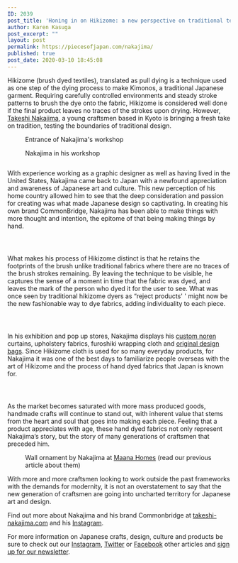 ```yaml
---
ID: 2039
post_title: 'Honing in on Hikizome: a new perspective on traditional technique'
author: Karen Kasuga
post_excerpt: ""
layout: post
permalink: https://piecesofjapan.com/nakajima/
published: true
post_date: 2020-03-10 18:45:08
---
```

<!-- wp:paragraph -->
<p>Hikizome (brush dyed textiles), translated as pull dying is a technique used as one step of the dying process to make Kimonos, a traditional Japanese garment. Requiring carefully controlled environments and steady stroke patterns to brush the dye onto the fabric, Hikizome is considered well done if the final product leaves no traces of the strokes upon drying. However, <a href="https://www.takeshi-nakajima.com/" target="_blank" rel="noreferrer noopener" aria-label=" (opens in a new tab)">Takeshi Nakajima</a>, a young craftsmen based in Kyoto is bringing a fresh take on tradition, testing the boundaries of traditional design.&nbsp;</p>
<!-- /wp:paragraph -->

<!-- wp:image {"id":2079,"sizeSlug":"large"} -->
<figure class="wp-block-image size-large"><img src="https://piecesofjapan.com/wp-content/uploads/2020/03/nakajima_post13.jpg" alt="" class="wp-image-2079"/><figcaption>Entrance of Nakajima's workshop</figcaption></figure>
<!-- /wp:image -->

<!-- wp:image {"id":2078,"sizeSlug":"large"} -->
<figure class="wp-block-image size-large"><img src="https://piecesofjapan.com/wp-content/uploads/2020/03/nakajima_post05.jpg" alt="" class="wp-image-2078"/><figcaption>Nakajima in his workshop</figcaption></figure>
<!-- /wp:image -->

<!-- wp:image {"id":2061,"sizeSlug":"large"} -->
<figure class="wp-block-image size-large"><img src="https://piecesofjapan.com/wp-content/uploads/2020/03/nakajima_post04.jpg" alt="" class="wp-image-2061"/></figure>
<!-- /wp:image -->

<!-- wp:paragraph -->
<p>With experience working as a graphic designer as well as having lived in the United States, Nakajima came back to Japan with a newfound appreciation and awareness of Japanese art and culture. This new perception of his home country allowed him to see that the deep consideration and passion for creating was what made Japanese design so captivating. In creating his own brand CommonBridge, Nakajima has been able to make things with more thought and intention, the epitome of that being making things by hand.&nbsp;</p>
<!-- /wp:paragraph -->

<!-- wp:image {"id":2057,"sizeSlug":"large"} -->
<figure class="wp-block-image size-large"><img src="https://piecesofjapan.com/wp-content/uploads/2020/03/nakajima_post01.jpg" alt="" class="wp-image-2057"/></figure>
<!-- /wp:image -->

<!-- wp:image {"id":2059,"sizeSlug":"large"} -->
<figure class="wp-block-image size-large"><img src="https://piecesofjapan.com/wp-content/uploads/2020/03/nakajima_post02.jpg" alt="" class="wp-image-2059"/></figure>
<!-- /wp:image -->

<!-- wp:image {"id":2060,"sizeSlug":"large"} -->
<figure class="wp-block-image size-large"><img src="https://piecesofjapan.com/wp-content/uploads/2020/03/nakajima_post03.jpg" alt="" class="wp-image-2060"/></figure>
<!-- /wp:image -->

<!-- wp:paragraph -->
<p>	What makes his process of Hikizome distinct is that he retains the&nbsp; footprints of the brush unlike traditional fabrics where there are no traces of the brush strokes remaining. By leaving the technique to be visible, he captures the sense of a moment in time that the fabric was dyed, and leaves the mark of the person who dyed it for the user to see. What was once seen by traditional hikizome dyers as “reject products' ' might now be the new fashionable way to dye fabrics, adding individuality to each piece.&nbsp;</p>
<!-- /wp:paragraph -->

<!-- wp:image {"id":2074,"sizeSlug":"large"} -->
<figure class="wp-block-image size-large"><img src="https://piecesofjapan.com/wp-content/uploads/2020/03/nakajima_post07.jpg" alt="" class="wp-image-2074"/></figure>
<!-- /wp:image -->

<!-- wp:image {"id":2075,"sizeSlug":"large"} -->
<figure class="wp-block-image size-large"><img src="https://piecesofjapan.com/wp-content/uploads/2020/03/nakajima_post08.jpg" alt="" class="wp-image-2075"/></figure>
<!-- /wp:image -->

<!-- wp:image {"id":2076,"sizeSlug":"large"} -->
<figure class="wp-block-image size-large"><img src="https://piecesofjapan.com/wp-content/uploads/2020/03/nakajima_post09.jpg" alt="" class="wp-image-2076"/></figure>
<!-- /wp:image -->

<!-- wp:paragraph -->
<p> In his exhibition and pop up stores, Nakajima displays his <a href="https://www.takeshi-nakajima.com/work" target="_blank" rel="noreferrer noopener" aria-label="custom noren (opens in a new tab)">custom noren</a> curtains, upholstery fabrics, furoshiki wrapping cloth and <a href="https://www.commonbridge.jp/bags" target="_blank" rel="noreferrer noopener" aria-label="original design bags (opens in a new tab)">original design bags</a>. Since Hikizome cloth is used for so many everyday products, for Nakajima it was one of the best days to familiarize people overseas with the art of Hikizome and the process of hand dyed fabrics that Japan is known for.&nbsp;</p>
<!-- /wp:paragraph -->

<!-- wp:image {"id":2071,"sizeSlug":"large"} -->
<figure class="wp-block-image size-large"><img src="https://piecesofjapan.com/wp-content/uploads/2020/03/nakajima_post12.jpg" alt="" class="wp-image-2071"/></figure>
<!-- /wp:image -->

<!-- wp:image {"id":2072,"sizeSlug":"large"} -->
<figure class="wp-block-image size-large"><img src="https://piecesofjapan.com/wp-content/uploads/2020/03/nakajima_post11.jpg" alt="" class="wp-image-2072"/></figure>
<!-- /wp:image -->

<!-- wp:image {"id":2073,"sizeSlug":"large"} -->
<figure class="wp-block-image size-large"><img src="https://piecesofjapan.com/wp-content/uploads/2020/03/nakajima_post10.jpg" alt="" class="wp-image-2073"/></figure>
<!-- /wp:image -->

<!-- wp:paragraph -->
<p>As the market becomes saturated with more mass produced goods, handmade crafts will continue to stand out, with inherent value that stems from the heart and soul that goes into making each piece. Feeling that a product appreciates with age, these hand dyed fabrics not only represent Nakajima’s story, but the story of many generations of craftsmen that preceded him. </p>
<!-- /wp:paragraph -->

<!-- wp:image {"id":2063,"sizeSlug":"large"} -->
<figure class="wp-block-image size-large"><img src="https://piecesofjapan.com/wp-content/uploads/2020/03/nakajima_post06.jpg" alt="" class="wp-image-2063"/><figcaption>Wall ornament by Nakajima at <a href="https://piecesofjapan.com/maana-kamo/" target="_blank" rel="noreferrer noopener" aria-label="Maana Homes (opens in a new tab)">Maana Homes</a> (read our previous article about them)</figcaption></figure>
<!-- /wp:image -->

<!-- wp:paragraph -->
<p>With more and more craftsmen looking to work outside the past frameworks with the demands for modernity, it is not an overstatement to say that the new generation of craftsmen are going into uncharted territory for Japanese art and design.&nbsp;</p>
<!-- /wp:paragraph -->

<!-- wp:paragraph -->
<p>Find out more about Nakajima and his brand Commonbridge at <a rel="noreferrer noopener" aria-label=" (opens in a new tab)" href="https://www.takeshi-nakajima.com/" target="_blank">takeshi-nakajima.com</a> and his <a rel="noreferrer noopener" aria-label="Instagram @takeshi.nakajima (opens in a new tab)" href="https://www.instagram.com/takeshi.nakajima/" target="_blank">Instagram</a>.</p>
<!-- /wp:paragraph -->

<!-- wp:paragraph -->
<p>For more information on Japanese crafts, design, culture and products be sure to check out our <a rel="noreferrer noopener" aria-label="Instagram (opens in a new tab)" href="https://www.instagram.com/pieceofjapan/" target="_blank">Instagram</a>, <a rel="noreferrer noopener" aria-label=" (opens in a new tab)" href="https://twitter.com/piecesofjapan" target="_blank">Twitter</a> or <a rel="noreferrer noopener" aria-label=" (opens in a new tab)" href="https://www.facebook.com/pieceofjapan/" target="_blank">Facebook</a> other articles and <a rel="noreferrer noopener" aria-label="sign up for our newsletter (opens in a new tab)" href="https://piecesofjapan.com/" target="_blank">sign up for our newsletter</a>. </p>
<!-- /wp:paragraph -->